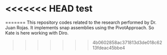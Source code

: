 
<<<<<<< HEAD
test
====
=======
This repository codes related to the research performed by Dr. Juan Rojas. It implements snap assemblies using the PivotApproach. 
So Kate is here working with Diro.
>>>>>>> 4b0602858ac371813d3de018c6213fdeac45bbe4
